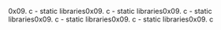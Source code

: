 0x09. c - static libraries0x09. c - static libraries0x09. c - static libraries0x09. c - static libraries0x09. c - static libraries0x09. c
